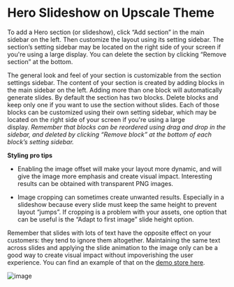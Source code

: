 # Hero Slideshow on Upscale Theme

To add a Hero section (or slideshow), click “Add section” in the main sidebar on the left. Then customize the layout using its setting sidebar. The section’s setting sidebar may be located on the right side of your screen if you're using a large display. You can delete the section by clicking “Remove section” at the bottom.

The general look and feel of your section is customizable from the section settings sidebar. The content of your section is created by adding blocks in the main sidebar on the left. Adding more than one block will automatically generate slides. By default the section has two blocks. Delete blocks and keep only one if you want to use the section without slides. Each of those blocks can be customized using their own setting sidebar, which may be located on the right side of your screen if you're using a large display. *Remember that blocks can be reordered using drag and drop in the sidebar, and deleted by clicking “Remove block” at the bottom of each block’s setting sidebar.*

**Styling pro tips**

- Enabling the image offset will make your layout more dynamic, and will give the image more emphasis and create visual impact. Interesting results can be obtained with transparent PNG images.

- Image cropping can sometimes create unwanted results. Especially in a slideshow because every slide must keep the same height to prevent layout “jumps”. If cropping is a problem with your assets, one option that can be useful is the “Adapt to first image” slide height option.

Remember that slides with lots of text have the opposite effect on your customers: they tend to ignore them altogether. Maintaining the same text across slides and applying the slide animation to the image only can be a good way to create visual impact without impoverishing the user experience. You can find an example of that on the [demo store here](https://themes.shopify.com/themes/upscale/styles/gem/preview?surface_inter_position=1&surface_intra_position=1&surface_type=all).

![image](https://github.com/user-attachments/assets/9a23da15-31cb-4b70-bc29-df97ec747282)
